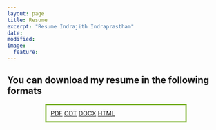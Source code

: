 ```yaml
---
layout: page
title: Resume 
excerpt: "Resume Indrajith Indraprastham"
date: 
modified:
image:
  feature:
---
```

<style>
.center {
    margin: auto;
    width: 60%;
    border: 3px solid #73AD21;
    padding: 10px;
}
</style>

## You can download my resume in the following formats
<div class="center">
<a markdown="0" href="https://github.com/indrajithi/indrajithi.github.io/raw/master/resume/resume_indrajith.pdf" class="btn">PDF</a>
<a markdown="0" href="https://github.com/indrajithi/indrajithi.github.io/raw/master/resume/resume_indrajith.odt" class="btn">ODT</a>
<a markdown="0" href="https://github.com/indrajithi/indrajithi.github.io/raw/master/resume/resume_indrajith.docx" class="btn">DOCX</a>
<a markdown="0" href="https://github.com/indrajithi/indrajithi.github.io/raw/master/resume/resume_indrajith.html" class="btn">HTML</a>
</div>
